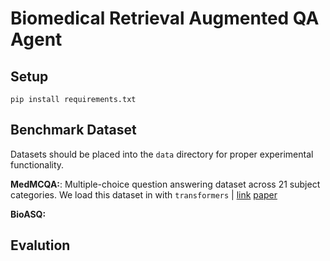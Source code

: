 # Biomedical Retrieval Augmented QA Agent

## Setup

```
pip install requirements.txt
```

## Benchmark Dataset

Datasets should be placed into the `data` directory for proper experimental functionality.

**MedMCQA:**: Multiple-choice question answering dataset across 21 subject categories. We load this dataset in with `transformers` |  [link](https://medmcqa.github.io/) [paper](https://proceedings.mlr.press/v174/pal22a)

**BioASQ:**

## Evalution
